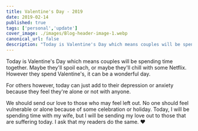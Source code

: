 ```yaml
---
title: Valentine's Day - 2019
date: 2019-02-14
published: true
tags: ['personal','update']
cover_image: ./images/Blog-header-image-1.webp
canonical_url: false
description: "Today is Valentine's Day which means couples will be spending time together. Maybe they'll spoil each, or maybe they'll chill with some Netflix. However they spend Valentine's, it can be a wonderful day."
---
```


Today is Valentine's Day which means couples will be spending time together. Maybe they'll spoil each, or maybe they'll chill with some Netflix. However they spend Valentine's, it can be a wonderful day.

For others however, today can just add to their depression or anxiety because they feel they're alone or not with anyone.

We should send our love to those who may feel left out. No one should feel vulnerable or alone because of some celebration or holiday. Today, I will be spending time with my wife, but I will be sending my love out to those that are suffering today. I ask that my readers do the same. ♥️
